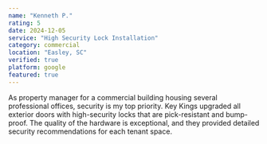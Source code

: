 ```yaml
---
name: "Kenneth P."
rating: 5
date: 2024-12-05
service: "High Security Lock Installation"
category: commercial
location: "Easley, SC"
verified: true
platform: google
featured: true
---
```


As property manager for a commercial building housing several professional offices, security is my top priority. Key Kings upgraded all exterior doors with high-security locks that are pick-resistant and bump-proof. The quality of the hardware is exceptional, and they provided detailed security recommendations for each tenant space.
